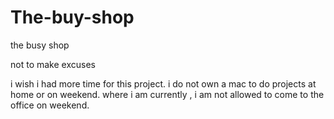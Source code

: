# The-buy-shop
the busy shop


not to make excuses

i wish i had more time for this project. i do not own a mac to do projects at home or on weekend.
where i am currently , i am not allowed to come to the office on weekend.

